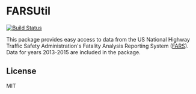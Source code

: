 # FARSUtil
[![Build Status](https://travis-ci.org/jimtyhurst/FARSUtil.svg?branch=master)](https://travis-ci.org/jimtyhurst/FARSUtil)

This package provides easy access to data from the US National Highway Traffic Safety Administration's Fatality Analysis Reporting System ([FARS](https://www.nhtsa.gov/research-data/fatality-analysis-reporting-system-fars)). Data for years 2013-2015 are included in the package.

## License
MIT
